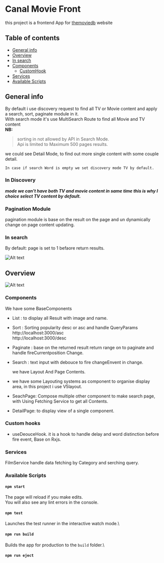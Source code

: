 # Canal Movie Front  

 this project is a frontend App for [themoviedb](https://developers.themoviedb.org/3/movies/get-movie-videos) website

## Table of contents

* [General info](#general-info)
* [Overview](#overview)
* [In search](#in-search)
* [Components](#components)
  * [CustomHook](#custom-hooks)
* [Services](#services)
* [Available Scripts](#available-scripts)

## General info

By default i use discovery request to find all TV or Movie content and apply a search, sort, paginate module in it.  
With search mode it's use MultiSearch Route to find all Movie and TV content  
**NB:**  
 >sorting in not allowed by API in Search Mode.  
 >Api is limited to Maximum 500 pages results.  

we could see Detail Mode, to find out more single content with some couple detail.

```In case if search Word is empty we set discovery mode TV by default.```

### In Discovery

 ***mode we can't have both  TV and movie content in same time this is why I choice select TV content by default.*** 

### Pagination Module

pagination module is base on the result on the page and un dynamically change on page content updating.

### In search

By default: page is set to 1 befaore return results.

![Alt text](documents/search.PNG)

## Overview

![Alt text](documents/overview.PNG)

### Components

  We have some BaseComponents

* List : to display all Result with image and name.
* Sort : Sorting popularity desc or asc and handle QueryParams  
  http://localhost:3000/asc  
  http://localhost:3000/desc
* Paginate : base on the returned result return range on to paginate and handle fireCurrentposition Change.
* Search : text input with debouce to fire changeEnvent in change.  
  
  we have Layout And Page Contents.

* we have some Layouting systems as component to organise display area, in this project i use V5layout.  
* SeachPage: Compose multiple other component to make search page, with Using Fetching Service to get all Contents.
* DetailPage: to display view of a single component.

### Custom hooks

* useDeouceHook. it is a hook to handle delay and word distinction before fire event, Base on Rxjs.
  
### Services

  FilmService handle data fetching by Category and serching query.

### Available Scripts

#### `npm start`

The page will reload if you make edits.\
You will also see any lint errors in the console.

#### `npm test`

Launches the test runner in the interactive watch mode.\

#### `npm run build`

Builds the app for production to the `build` folder.\

#### `npm run eject`
